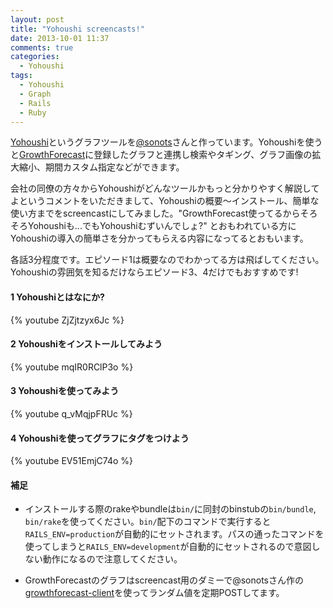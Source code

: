 ```yaml
---
layout: post
title: "Yohoushi screencasts!"
date: 2013-10-01 11:37
comments: true
categories: 
  - Yohoushi
tags:
  - Yohoushi
  - Graph
  - Rails
  - Ruby
---
```


[Yohoushi](http://yohoushi.github.io/yohoushi/)というグラフツールを[@sonots](https://twitter.com/sonots)さんと作っています。Yohoushiを使うと[GrowthForecast](http://kazeburo.github.io/GrowthForecast/)に登録したグラフと連携し検索やタギング、グラフ画像の拡大縮小、期間カスタム指定などができます。

会社の同僚の方々からYohoushiがどんなツールかもっと分かりやすく解説してよというコメントをいただきまして、Yohoushiの概要〜インストール、簡単な使い方までをscreencastにしてみました。"GrowthForecast使ってるからそろそろYohoushiも...でもYohoushiむずいんでしょ?" とおもわれている方にYohoushiの導入の簡単さを分かってもらえる内容になってるとおもいます。

各話3分程度です。エピソード1は概要なのでわかってる方は飛ばしてください。Yohoushiの雰囲気を知るだけならエピソード3、4だけでもおすすめです!

<!--more-->

#### 1 Yohoushiとはなにか?

{% youtube ZjZjtzyx6Jc %}

#### 2 Yohoushiをインストールしてみよう 

{% youtube mqIR0RClP3o %}

#### 3 Yohoushiを使ってみよう

{% youtube q_vMqjpFRUc %}

#### 4 Yohoushiを使ってグラフにタグをつけよう 

{% youtube EV51EmjC74o %}

#### 補足

* インストールする際のrakeやbundleは`bin/`に同封のbinstubの`bin/bundle`, `bin/rake`を使ってください。`bin/`配下のコマンドで実行すると`RAILS_ENV=production`が自動的にセットされます。パスの通ったコマンドを使ってしまうと`RAILS_ENV=development`が自動的にセットされるので意図しない動作になるので注意してください。

* GrowthForecastのグラフはscreencast用のダミーで@sonotsさん作の[growthforecast-client](https://github.com/sonots/growthforecast-client)を使ってランダム値を定期POSTしてます。
